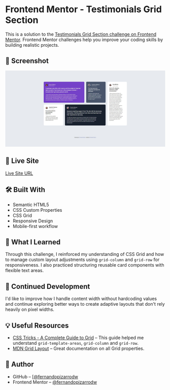 # Frontend Mentor - Testimonials Grid Section

This is a solution to the [Testimonials Grid Section challenge on Frontend Mentor](https://www.frontendmentor.io/challenges/testimonials-grid-section-Nnw6J7Un7). Frontend Mentor challenges help you improve your coding skills by building realistic projects.

## 📸 Screenshot

![Screenshot](./images/Screenshot-desktop.jpg)

## 🔗 Live Site

[Live Site URL](https://fernandopizarrodw.github.io/Testimonials-grid-section-Fronted-Mentor/)

## 🛠️ Built With

- Semantic HTML5
- CSS Custom Properties
- CSS Grid
- Responsive Design
- Mobile-first workflow

## 🚀 What I Learned

Through this challenge, I reinforced my understanding of CSS Grid and how to manage custom layout adjustments using `grid-column` and `grid-row` for responsiveness. I also practiced structuring reusable card components with flexible text areas.

## 🔄 Continued Development

I'd like to improve how I handle content width without hardcoding values and continue exploring better ways to create adaptive layouts that don't rely heavily on pixel widths.

## 💡 Useful Resources

- [CSS Tricks - A Complete Guide to Grid](https://css-tricks.com/snippets/css/complete-guide-grid/) – This guide helped me understand `grid-template-areas`, `grid-column` and `grid-row`.
- [MDN Grid Layout](https://developer.mozilla.org/en-US/docs/Web/CSS/CSS_grid_layout) – Great documentation on all Grid properties.

## 👤 Author

- GitHub – [[@fernandopizarrodw](https://github.com/tu-usuario](https://github.com/fernandopizarrodw/Testimonials-grid-section-Fronted-Mentor))
- Frontend Mentor – [@fernandopizarrodw](https://www.frontendmentor.io/profile/tu-usuario)
